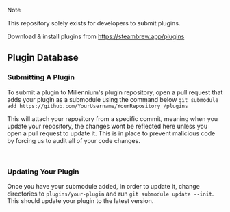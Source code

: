 > [!NOTE]
> This repository solely exists for developers to submit plugins.
> 
> Download & install plugins from https://steambrew.app/plugins

## Plugin Database

### Submitting A Plugin

To submit a plugin to Millennium's plugin repository, open a pull request that adds your plugin as a submodule using the command below
`git submodule add https://github.com/YourUsername/YourRepository /plugins`

This will attach your repository from a specific commit, meaning when you update your repository, the changes wont be reflected here unless you open a pull request to update it. 
This is in place to prevent malicious code by forcing us to audit all of your code changes. 

&nbsp;

### Updating Your Plugin

Once you have your submodule added, in order to update it,
change directories to `plugins/your-plugin` and run `git submodule update --init`.
This should update your plugin to the latest version.
